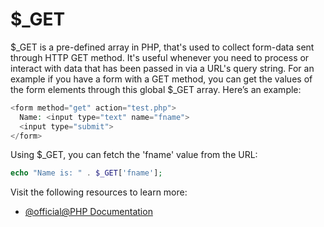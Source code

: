 # $_GET

$_GET is a pre-defined array in PHP, that's used to collect form-data sent through HTTP GET method. It's useful whenever you need to process or interact with data that has been passed in via a URL's query string. For an example if you have a form with a GET method, you can get the values of the form elements through this global $_GET array. Here’s an example: 

```php
<form method="get" action="test.php">
  Name: <input type="text" name="fname">
  <input type="submit">
</form>
```

Using $_GET, you can fetch the 'fname' value from the URL:

```php
echo "Name is: " . $_GET['fname'];
```

Visit the following resources to learn more:

- [@official@PHP Documentation](https://www.php.net/manual/en/reserved.variables.get.php)